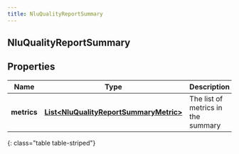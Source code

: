 ```yaml
---
title: NluQualityReportSummary
---
```


## NluQualityReportSummary

## Properties

| Name        | Type                                                                                                   | Description                        | Notes |
| ----------- | ------------------------------------------------------------------------------------------------------ | ---------------------------------- | ----- |
| **metrics** | <!----><!---->[**List&lt;NluQualityReportSummaryMetric&gt;**](NluQualityReportSummaryMetric.md)<!----> | The list of metrics in the summary |       |

{: class="table table-striped"}
